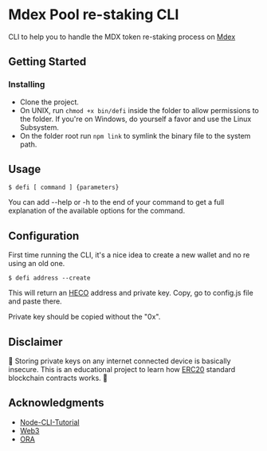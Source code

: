 # Mdex Pool re-staking CLI

CLI to help you to handle the MDX token re-staking process on [Mdex](https://mdex.me)

## Getting Started

### Installing

* Clone the project.
* On UNIX, run ```chmod +x bin/defi``` inside the folder to allow permissions to the folder. If you're on Windows, do yourself a favor and use the Linux Subsystem.
* On the folder root run ```npm link``` to symlink the binary file to the system path.

## Usage

```
$ defi [ command ] {parameters}
```

You can add --help or -h to the end of your command to get a full explanation of the available options for the command.

## Configuration

First time running the CLI, it's a nice idea to create a new wallet and no re using an old one.

```
$ defi address --create
```

This will return an [HECO](https://m.hecochain.com/) address and private key. Copy, go to config.js file and paste there. 

Private key should be copied without the "0x".

## Disclaimer

🚨&nbsp;Storing private keys on any internet connected device is basically insecure. This is an educational project to learn how [ERC20](https://eips.ethereum.org/EIPS/eip-20) standard blockchain contracts works.&nbsp;🚨

## Acknowledgments

* [Node-CLI-Tutorial](https://timber.io/blog/creating-a-real-world-cli-app-with-node/)
* [Web3](https://web3js.readthedocs.io/en/v1.3.4/)
* [ORA](https://github.com/sindresorhus/ora)
